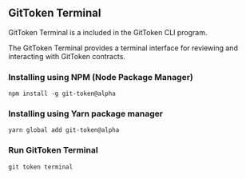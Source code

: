 ## GitToken Terminal

GitToken Terminal is a included in the GitToken CLI program. 

The GitToken Terminal provides a terminal interface for reviewing and interacting with GitToken contracts.


### Installing using NPM (Node Package Manager)

`npm install -g git-token@alpha`


### Installing using Yarn package manager

`yarn global add git-token@alpha`


### Run GitToken Terminal

`git token terminal`
